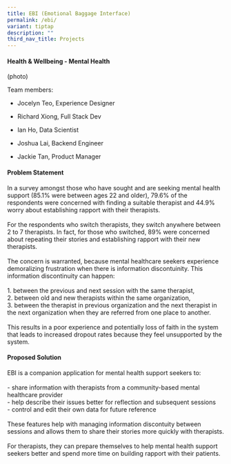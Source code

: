```yaml
---
title: EBI (Emotional Baggage Interface)
permalink: /ebi/
variant: tiptap
description: ""
third_nav_title: Projects
---
```

<h4><strong>Health &amp; Wellbeing - Mental Health</strong></h4>
<p>(photo)</p>
<p></p>
<p>Team members:</p>
<ul data-tight="true" class="tight">
<li>
<p>Jocelyn Teo, Experience Designer</p>
</li>
<li>
<p>Richard Xiong, Full Stack Dev</p>
</li>
<li>
<p>Ian Ho, Data Scientist</p>
</li>
<li>
<p>Joshua Lai, Backend Engineer</p>
</li>
<li>
<p>Jackie Tan, Product Manager</p>
</li>
</ul>
<h4>Problem Statement</h4>
<p>In a survey amongst those who have sought and are seeking mental health
support (85.1% were between ages 22 and older), 79.6% of the respondents
were concerned with finding a suitable therapist and 44.9% worry about
establishing rapport with their therapists.
<br>
<br>For the respondents who switch therapists, they switch anywhere between
2 to 7 therapists. In fact, for those who switched, 89% were concerned
about repeating their stories and establishing rapport with their new therapists.
<br>
<br>The concern is warranted, because mental healthcare seekers experience
demoralizing frustration when there is information discontuinity. This
information discontinuity can happen:
<br>
<br>1. between the previous and next session with the same therapist,
<br>2. between old and new therapists within the same organization,
<br>3. between the therapist in previous organization and the next therapist
in the next organization when they are referred from one place to another.
<br>
<br>This results in a poor experience and potentially loss of faith in the
system that leads to increased dropout rates because they feel unsupported
by the system.</p>
<p></p>
<h4>Proposed Solution</h4>
<p>EBI is a companion application for mental health support seekers to:
<br>
<br>- share information with therapists from a community-based mental healthcare
provider
<br>- help describe their issues better for reflection and subsequent sessions
<br>- control and edit their own data for future reference
<br>
<br>These features help with managing information discontuity between sessions
and allows them to share their stories more quickly with therapists.
<br>
<br>For therapists, they can prepare themselves to help mental health support
seekers better and spend more time on building rapport with their patients.</p>
<p></p>
<h4></h4>
<p></p>
